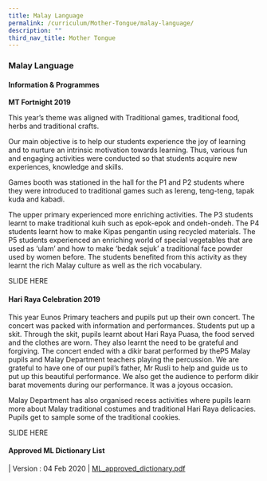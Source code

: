 ```yaml
---
title: Malay Language
permalink: /curriculum/Mother-Tongue/malay-language/
description: ""
third_nav_title: Mother Tongue
---
```

### Malay Language

#### Information & Programmes


**MT Fortnight 2019**
	
This year’s theme was aligned with Traditional games, traditional food, herbs and traditional crafts.
	
Our main objective is to help our students experience the joy of learning and to nurture an intrinsic motivation towards learning. Thus, various fun and engaging activities were conducted so that students acquire new experiences, knowledge and skills.
	
Games booth was stationed in the hall for the P1 and P2 students where they were introduced to traditional games such as lereng, teng-teng, tapak kuda and kabadi.
	
The upper primary experienced more enriching activities. The P3 students learnt to make traditional kuih such as epok-epok and ondeh-ondeh. The P4 students learnt how to make Kipas pengantin using recycled materials. The P5 students experienced an enriching world of special vegetables that are used as ‘ulam’ and how to make ‘bedak sejuk’ a traditional face powder used by women before. The students benefited from this activity as they learnt the rich Malay culture as well as the rich vocabulary.

SLIDE HERE

#### Hari Raya Celebration 2019

This year Eunos Primary teachers and pupils put up their own concert. The concert was packed with information and performances. Students put up a skit. Through the skit, pupils learnt about Hari Raya Puasa, the food served and the clothes are worn. They also learnt the need to be grateful and forgiving. The concert ended with a dikir barat performed by theP5 Malay pupils and Malay Department teachers playing the percussion. We are grateful to have one of our pupil’s father, Mr Rusli to help and guide us to put up this beautiful performance. We also get the audience to perform dikir barat movements during our performance. It was a joyous occasion.

  
Malay Department has also organised recess activities where pupils learn more about Malay traditional costumes and traditional Hari Raya delicacies. Pupils get to sample some of the traditional cookies.

SLIDE HERE

#### Approved ML Dictionary List

| Version : 04 Feb 2020 | [ML\_approved\_dictionary.pdf](/files/ML_approved_dictionary.pdf)   
